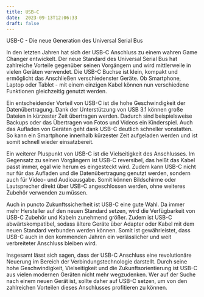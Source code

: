 ```yaml
---
title: USB-C
date:  2023-09-13T12:06:33
draft: false
---
```


USB-C - Die neue Generation des Universal Serial Bus

In den letzten Jahren hat sich der USB-C Anschluss zu einem wahren Game Changer entwickelt. Der neue Standard des Universal Serial Bus hat zahlreiche Vorteile gegenüber seinen Vorgängern und wird mittlerweile in vielen Geräten verwendet. Die USB-C Buchse ist klein, kompakt und ermöglicht das Anschließen verschiedenster Geräte. Ob Smartphone, Laptop oder Tablet - mit einem einzigen Kabel können nun verschiedene Funktionen gleichzeitig genutzt werden.

Ein entscheidender Vorteil von USB-C ist die hohe Geschwindigkeit der Datenübertragung. Dank der Unterstützung von USB 3.1 können große Dateien in kürzester Zeit übertragen werden. Dadurch sind beispielsweise Backups oder das Übertragen von Fotos und Videos ein Kinderspiel. Auch das Aufladen von Geräten geht dank USB-C deutlich schneller vonstatten. So kann ein Smartphone innerhalb kürzester Zeit aufgeladen werden und ist somit schnell wieder einsatzbereit.

Ein weiterer Pluspunkt von USB-C ist die Vielseitigkeit des Anschlusses. Im Gegensatz zu seinen Vorgängern ist USB-C reversibel, das heißt das Kabel passt immer, egal wie herum es eingesteckt wird. Zudem kann USB-C nicht nur für das Aufladen und die Datenübertragung genutzt werden, sondern auch für Video- und Audioausgabe. Somit können Bildschirme oder Lautsprecher direkt über USB-C angeschlossen werden, ohne weiteres Zubehör verwenden zu müssen.

Auch in puncto Zukunftssicherheit ist USB-C eine gute Wahl. Da immer mehr Hersteller auf den neuen Standard setzen, wird die Verfügbarkeit von USB-C Zubehör und Kabeln zunehmend größer. Zudem ist USB-C abwärtskompatibel, sodass ältere Geräte über Adapter oder Kabel mit dem neuen Standard verbunden werden können. Somit ist gewährleistet, dass USB-C auch in den kommenden Jahren ein verlässlicher und weit verbreiteter Anschluss bleiben wird.

Insgesamt lässt sich sagen, dass der USB-C Anschluss eine revolutionäre Neuerung im Bereich der Verbindungstechnologie darstellt. Durch seine hohe Geschwindigkeit, Vielseitigkeit und die Zukunftsorientierung ist USB-C aus vielen modernen Geräten nicht mehr wegzudenken. Wer auf der Suche nach einem neuen Gerät ist, sollte daher auf USB-C setzen, um von den zahlreichen Vorteilen dieses Anschlusses profitieren zu können.
